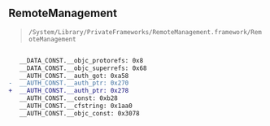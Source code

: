 ## RemoteManagement

> `/System/Library/PrivateFrameworks/RemoteManagement.framework/RemoteManagement`

```diff

   __DATA_CONST.__objc_protorefs: 0x8
   __DATA_CONST.__objc_superrefs: 0x68
   __AUTH_CONST.__auth_got: 0xa58
-  __AUTH_CONST.__auth_ptr: 0x270
+  __AUTH_CONST.__auth_ptr: 0x278
   __AUTH_CONST.__const: 0xb28
   __AUTH_CONST.__cfstring: 0x1aa0
   __AUTH_CONST.__objc_const: 0x3078

```
